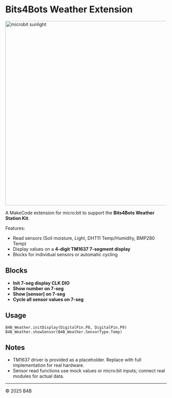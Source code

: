 # Bits4Bots Weather Extension
<img width="653" height="575" alt="microbit sunlight" src="https://github.com/user-attachments/assets/107d7266-f5cc-41ab-b227-0f0483a4cf92" />

A MakeCode extension for micro:bit to support the **Bits4Bots Weather Station Kit**.

Features:
- Read sensors (Soil moisture, Light, DHT11 Temp/Humidity, BMP280 Temp)
- Display values on a **4-digit TM1637 7-segment display**
- Blocks for individual sensors or automatic cycling

## Blocks
- **Init 7-seg display CLK DIO**
- **Show number on 7-seg**
- **Show [sensor] on 7-seg**
- **Cycle all sensor values on 7-seg**

## Usage
```blocks
B4B_Weather.initDisplay(DigitalPin.P8, DigitalPin.P9)
B4B_Weather.showSensor(B4B_Weather.SensorType.Temp)
```

## Notes
- TM1637 driver is provided as a placeholder. Replace with full implementation for real hardware.
- Sensor read functions use mock values or micro:bit inputs; connect real modules for actual data.

---
© 2025 B4B
